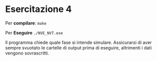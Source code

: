 # Esercitazione 4

Per **compilare**:
`make`

Per **Eseguire**
`./NVE_NVT.exe`

Il programma chiede quale fase si intende simulare. Assicurarsi di aver sempre svuotato le cartelle di output prima di eseguire, altrimenti i dati vengono sovrascritti.
